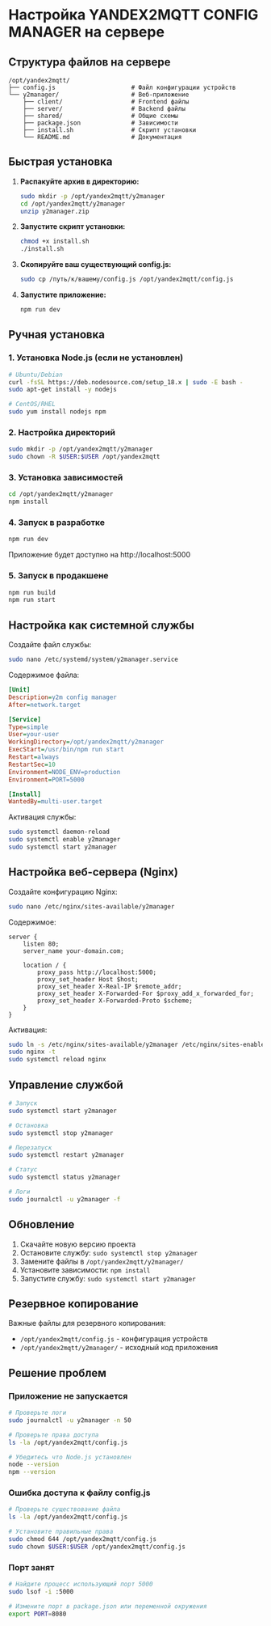 # Настройка YANDEX2MQTT CONFIG MANAGER на сервере

## Структура файлов на сервере

```
/opt/yandex2mqtt/
├── config.js                     # Файл конфигурации устройств
└── y2manager/                    # Веб-приложение
    ├── client/                   # Frontend файлы
    ├── server/                   # Backend файлы
    ├── shared/                   # Общие схемы
    ├── package.json              # Зависимости
    ├── install.sh                # Скрипт установки
    └── README.md                 # Документация
```

## Быстрая установка

1. **Распакуйте архив в директорию:**
   ```bash
   sudo mkdir -p /opt/yandex2mqtt/y2manager
   cd /opt/yandex2mqtt/y2manager
   unzip y2manager.zip
   ```

2. **Запустите скрипт установки:**
   ```bash
   chmod +x install.sh
   ./install.sh
   ```

3. **Скопируйте ваш существующий config.js:**
   ```bash
   sudo cp /путь/к/вашему/config.js /opt/yandex2mqtt/config.js
   ```

4. **Запустите приложение:**
   ```bash
   npm run dev
   ```

## Ручная установка

### 1. Установка Node.js (если не установлен)
```bash
# Ubuntu/Debian
curl -fsSL https://deb.nodesource.com/setup_18.x | sudo -E bash -
sudo apt-get install -y nodejs

# CentOS/RHEL
sudo yum install nodejs npm
```

### 2. Настройка директорий
```bash
sudo mkdir -p /opt/yandex2mqtt/y2manager
sudo chown -R $USER:$USER /opt/yandex2mqtt
```

### 3. Установка зависимостей
```bash
cd /opt/yandex2mqtt/y2manager
npm install
```

### 4. Запуск в разработке
```bash
npm run dev
```
Приложение будет доступно на http://localhost:5000

### 5. Запуск в продакшене
```bash
npm run build
npm run start
```

## Настройка как системной службы

Создайте файл службы:
```bash
sudo nano /etc/systemd/system/y2manager.service
```

Содержимое файла:
```ini
[Unit]
Description=y2m config manager
After=network.target

[Service]
Type=simple
User=your-user
WorkingDirectory=/opt/yandex2mqtt/y2manager
ExecStart=/usr/bin/npm run start
Restart=always
RestartSec=10
Environment=NODE_ENV=production
Environment=PORT=5000

[Install]
WantedBy=multi-user.target
```

Активация службы:
```bash
sudo systemctl daemon-reload
sudo systemctl enable y2manager
sudo systemctl start y2manager
```

## Настройка веб-сервера (Nginx)

Создайте конфигурацию Nginx:
```bash
sudo nano /etc/nginx/sites-available/y2manager
```

Содержимое:
```nginx
server {
    listen 80;
    server_name your-domain.com;
    
    location / {
        proxy_pass http://localhost:5000;
        proxy_set_header Host $host;
        proxy_set_header X-Real-IP $remote_addr;
        proxy_set_header X-Forwarded-For $proxy_add_x_forwarded_for;
        proxy_set_header X-Forwarded-Proto $scheme;
    }
}
```

Активация:
```bash
sudo ln -s /etc/nginx/sites-available/y2manager /etc/nginx/sites-enabled/
sudo nginx -t
sudo systemctl reload nginx
```

## Управление службой

```bash
# Запуск
sudo systemctl start y2manager

# Остановка  
sudo systemctl stop y2manager

# Перезапуск
sudo systemctl restart y2manager

# Статус
sudo systemctl status y2manager

# Логи
sudo journalctl -u y2manager -f
```

## Обновление

1. Скачайте новую версию проекта
2. Остановите службу: `sudo systemctl stop y2manager`
3. Замените файлы в `/opt/yandex2mqtt/y2manager/`
4. Установите зависимости: `npm install`
5. Запустите службу: `sudo systemctl start y2manager`

## Резервное копирование

Важные файлы для резервного копирования:
- `/opt/yandex2mqtt/config.js` - конфигурация устройств
- `/opt/yandex2mqtt/y2manager/` - исходный код приложения

## Решение проблем

### Приложение не запускается
```bash
# Проверьте логи
sudo journalctl -u y2manager -n 50

# Проверьте права доступа
ls -la /opt/yandex2mqtt/config.js

# Убедитесь что Node.js установлен
node --version
npm --version
```

### Ошибка доступа к файлу config.js
```bash
# Проверьте существование файла
ls -la /opt/yandex2mqtt/config.js

# Установите правильные права
sudo chmod 644 /opt/yandex2mqtt/config.js
sudo chown $USER:$USER /opt/yandex2mqtt/config.js
```

### Порт занят
```bash
# Найдите процесс использующий порт 5000
sudo lsof -i :5000

# Измените порт в package.json или переменной окружения
export PORT=8080
```
